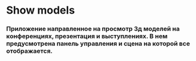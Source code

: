 # Show models 
### Приложение направленное на просмотр 3д моделей на конференциях, презентация и выступлениях. В нем предусмотрена панель управления и сцена на которой все отображается.
